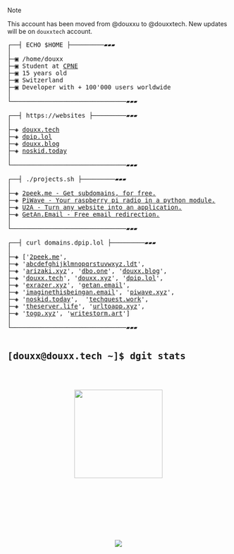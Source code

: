 > [!NOTE]
> This account has been moved from @douxxu to @douxxtech. New updates will be on `douxxtech` account.

<pre>
┌──┤ ECHO $HOME ├─────────▰▰▰
│
├─▣ /home/douxx
├─▣ Student at <a href="https://cpne.ch" target="_blank">CPNE</a>
├─▣ 15 years old
├─▣ Switzerland
├─▣ Developer with + 100'000 users worldwide
│
└───────────────────────────────▰▰▰

┌──┤ https://websites ├─────────▰▰▰
│
├─◈ <a href="https://douxx.tech" target="_blank">douxx.tech</a>
├─◈ <a href="https://dpip.lol" target="_blank">dpip.lol</a>
├─◈ <a href="https://douxx.blog" target="_blank">douxx.blog</a>
├─◈ <a href="https://noskid.today" target="_blank">noskid.today</a>
│
└───────────────────────────────▰▰▰

┌──┤ ./projects.sh ├─────────▰▰▰
│
├─◈ <a href="https://2peek.me" target="_blank">2peek.me - Get subdomains, for free.</a>
├─◈ <a href="https://piwave.xyz" target="_blank">PiWave - Your raspberry pi radio in a python module.</a>
├─◈ <a href="https://github.com/url2app" target="_blank">U2A - Turn any website into an application.</a>
├─◈ <a href="https://getan.email" target="_blank">GetAn.Email - Free email redirection.</a>
│
└───────────────────────────────▰▰▰

┌──┤ curl domains.dpip.lol ├─────────▰▰▰
│
├─◈ ['<a href="https://2peek.me/" target="_blank">2peek.me</a>', 
├─◈ '<a href="https://abcdefghijklmnopqrstuvwxyz.ldt/" target="_blank">abcdefghijklmnopqrstuvwxyz.ldt</a>',
├─◈ '<a href="https://arizaki.xyz/" target="_blank">arizaki.xyz</a>', '<a href="https://dbo.one/" target="_blank">dbo.one</a>', '<a href="https://douxx.blog/" target="_blank">douxx.blog</a>', 
├─◈ '<a href="https://douxx.tech/" target="_blank">douxx.tech</a>', '<a href="https://douxx.xyz/" target="_blank">douxx.xyz</a>', '<a href="https://dpip.lol/" target="_blank">dpip.lol</a>',
├─◈ '<a href="https://exrazer.xyz/" target="_blank">exrazer.xyz</a>', '<a href="https://getan.email/" target="_blank">getan.email</a>', 
├─◈ '<a href="https://imaginethisbeingan.email/" target="_blank">imaginethisbeingan.email</a>', '<a href="https://piwave.xyz/" target="_blank">piwave.xyz</a>', 
├─◈ '<a href="https://noskid.today/" target="_blank">noskid.today</a>',  '<a href="https://techquest.work/" target="_blank">techquest.work</a>', 
├─◈ '<a href="https://theserver.life/" target="_blank">theserver.life</a>', '<a href="https://urltoapp.xyz/" target="_blank">urltoapp.xyz</a>', 
├─◈ '<a href="https://togp.xyz/" target="_blank">togp.xyz</a>', '<a href="https://writestorm.art/" target="_blank">writestorm.art</a>']
│
└───────────────────────────────▰▰▰

<h2>[douxx@douxx.tech ~]$ dgit stats</h2>
<p align="center">
<img height="200px" src="https://github-readme-stats.vercel.app/api?username=douxxtech&hide_border=true&show_icons=true&count_private=true&theme=midnight-purple&bg_color=151515">
<br>
<img title="" src="https://github-readme-activity-graph.vercel.app/graph?username=douxxtech&theme=nightowl"/>
<br>
<img title="" src="https://streak-stats.demolab.com/?user=douxxtech&theme=midnight-purple&hide_border=true&stroke=f53b3b"/>  
</p>

</pre>
    
<div align="center">
<img src="https://moe-counter.glitch.me/get/@:douxxu?theme=rule34">
</div>
